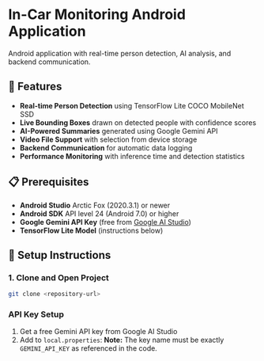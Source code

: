 # In-Car Monitoring Android Application

Android application with real-time person detection, AI analysis, and backend communication.

## 🎯 Features

- **Real-time Person Detection** using TensorFlow Lite COCO MobileNet SSD
- **Live Bounding Boxes** drawn on detected people with confidence scores
- **AI-Powered Summaries** generated using Google Gemini API
- **Video File Support** with selection from device storage
- **Backend Communication** for automatic data logging
- **Performance Monitoring** with inference time and detection statistics

## 📋 Prerequisites

- **Android Studio** Arctic Fox (2020.3.1) or newer
- **Android SDK** API level 24 (Android 7.0) or higher
- **Google Gemini API Key** (free from [Google AI Studio](https://makersuite.google.com/app/apikey))
- **TensorFlow Lite Model** (instructions below)

## 🚀 Setup Instructions

### 1. Clone and Open Project
```bash
git clone <repository-url>
```

### API Key Setup
1. Get a free Gemini API key from Google AI Studio
2. Add to `local.properties`:
**Note:** The key name must be exactly `GEMINI_API_KEY` as referenced in the code.
